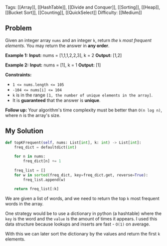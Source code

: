 Tags: [[Array]], [[HashTable]], [[Divide and Conquer]], [[Sorting]], [[Heap]], [[Bucket Sort]], [[Counting]], [[QuickSelect]] 
Difficulty: [[Medium]]

## Problem
Given an integer array `nums` and an integer `k`, return _the_ `k` _most frequent elements_. You may return the answer in **any order**.

**Example 1:**
**Input:** nums = [1,1,1,2,2,3], k = 2
**Output:** [1,2]

**Example 2:**
**Input:** nums = [1], k = 1
**Output:** [1]

**Constraints:**
- `1 <= nums.length <= 105`
- `-104 <= nums[i] <= 104`
- `k` is in the range `[1, the number of unique elements in the array]`.
- It is **guaranteed** that the answer is **unique**.

**Follow up:** Your algorithm's time complexity must be better than `O(n log n)`, where n is the array's size.

## My Solution
```python
def topKFrequent(self, nums: List[int], k: int) -> List[int]: 
	freq_dict = defaultdict(int) 
	
	for n in nums: 
		freq_dict[n] += 1 
		
	freq_list = [] 
	for w in sorted(freq_dict, key=freq_dict.get, reverse=True):
		freq_list.append(w) 
		
	return freq_list[:k]
```

We are given a list of words, and we need to return the top `k` most frequent words in the array. 

One strategy would be to use a dictionary in python (a hashtable) where the `key` is the word and the `value` is the amount of times it appears. I used this data structure because lookups and inserts are fast - `O(1)` on average.

With this we can later sort the dictionary by the values and return the first `k` elements.
